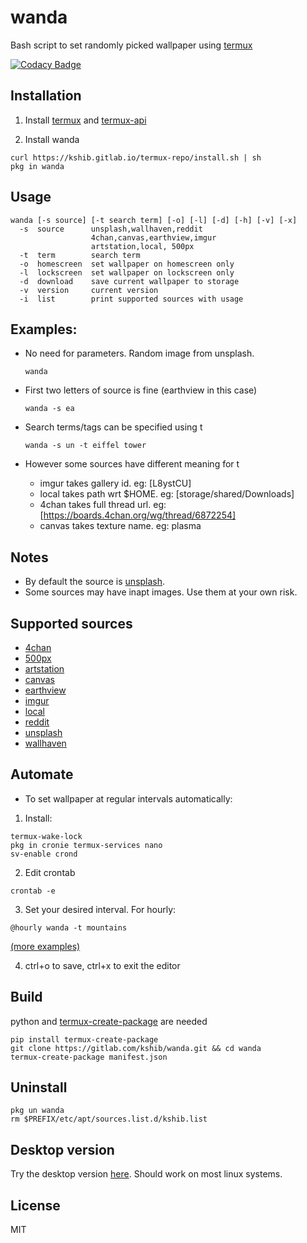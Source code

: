 # wanda
Bash script to set randomly picked wallpaper using [termux](https://github.com/termux/termux-app)

[![Codacy Badge](https://app.codacy.com/project/badge/Grade/7c33b1c42b8d4a3fb80c74c9c8ececb9)](https://www.codacy.com/gl/kshib/wanda/dashboard?utm_source=gitlab.com&amp;utm_medium=referral&amp;utm_content=kshib/wanda&amp;utm_campaign=Badge_Grade)

## Installation
1. Install [termux](https://f-droid.org/en/packages/com.termux) and [termux-api](https://f-droid.org/en/packages/com.termux.api)

2. Install wanda
```
curl https://kshib.gitlab.io/termux-repo/install.sh | sh
pkg in wanda
```

## Usage
```
wanda [-s source] [-t search term] [-o] [-l] [-d] [-h] [-v] [-x]
  -s  source      unsplash,wallhaven,reddit
                  4chan,canvas,earthview,imgur
                  artstation,local, 500px
  -t  term        search term
  -o  homescreen  set wallpaper on homescreen only
  -l  lockscreen  set wallpaper on lockscreen only
  -d  download    save current wallpaper to storage
  -v  version     current version
  -i  list        print supported sources with usage
```

## Examples:
- No need for parameters. Random image from unsplash.

  ```
  wanda
  ```
- First two letters of source is fine (earthview in this case)
  ```
  wanda -s ea
  ```
- Search terms/tags can be specified using t
  ```
  wanda -s un -t eiffel tower
  ```
- However some sources have different meaning for t
  - imgur takes gallery id. eg: [L8ystCU]
  - local takes path wrt $HOME. eg: [storage/shared/Downloads]
  - 4chan takes full thread url. eg: [https://boards.4chan.org/wg/thread/6872254]
  - canvas takes texture name. eg: plasma

## Notes
- By default the source is [unsplash](https://unsplash.com).
- Some sources may have inapt images. Use them at your own risk.

## Supported sources

- [4chan](https://boards.4chan.org)
- [500px](https://500px.com)
- [artstation](https://artstation.com)
- [canvas](https://github.com/adi1090x/canvas)
- [earthview](https://earthview.withgoogle.com)
- [imgur](https://imgur.com)
- [local](https://wiki.termux.com/wiki/Termux-setup-storage)
- [reddit](https://reddit.com)
- [unsplash](https://unsplash.com)
- [wallhaven](https://wallhaven.cc)

## Automate

* To set wallpaper at regular intervals automatically:

1. Install:
```
termux-wake-lock
pkg in cronie termux-services nano
sv-enable crond
```
2. Edit crontab
```
crontab -e
```
3. Set your desired interval. For hourly:
```
@hourly wanda -t mountains
```
[(more examples)](https://crontab.guru/examples.html)

4. ctrl+o to save, ctrl+x to exit the editor

## Build
python and [termux-create-package](https://github.com/termux/termux-create-package) are needed
```
pip install termux-create-package
git clone https://gitlab.com/kshib/wanda.git && cd wanda
termux-create-package manifest.json
```

## Uninstall
```
pkg un wanda
rm $PREFIX/etc/apt/sources.list.d/kshib.list
```

## Desktop version
Try the desktop version [here](https://gitlab.com/kshib/wanda/-/tree/desktop). Should work on most linux systems.

## License
MIT
